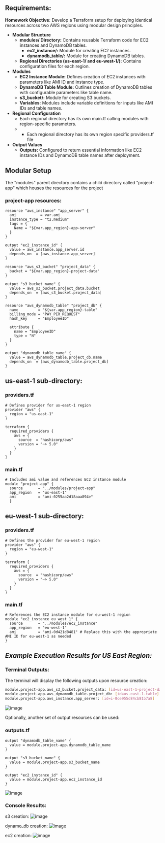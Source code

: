 ## Requirements:

**Homework Objective:** Develop a Terraform setup for deploying identical resources across two AWS regions using modular design principles.
- **Modular Structure**
  - **modules/ Directory:** Contains reusable Terraform code for EC2 instances and DynamoDB tables.
    - **ec2_instance/:** Module for creating EC2 instances.
    - **dynamodb_table/:** Module for creating DynamoDB tables.
  - **Regional Directories (us-east-1/ and eu-west-1/):** Contains configuration files for each region.
- **Modules**
  - **EC2 Instance Module:** Defines creation of EC2 instances with parameters like AMI ID and instance type.
  - **DynamoDB Table Module:** Outlines creation of DynamoDB tables with configurable parameters like table name.
  - **s3_bucket/:** Module for creating S3 buckets.
  - **Variables:** Modules include variable definitions for inputs like AMI IDs and table names.
- **Regional Configuration**
  - Each regional directory has its own main.tf calling modules with region-specific parameters.
  -  - Each regional directory has its own region specific providers.tf file
- **Output Values**
  - **Outputs:** Configured to return essential information like EC2 instance IDs and DynamoDB table names after deployment.


## Modular Setup
The "modules" parent directory contains a child directory called "project-app" which houses the resources for the project

### project-app resources:
```hcl
resource "aws_instance" "app_server" {
  ami           = var.ami
  instance_type = "t2.medium"
  tags = {
    Name = "${var.app_region}-app-server"
  }
}

output "ec2_instance_id" {
  value = aws_instance.app_server.id
  depends_on  = [aws_instance.app_server]
}
```

```hcl
resource "aws_s3_bucket" "project_data" {
  bucket = "${var.app_region}-project-data"
}

output "s3_bucket_name" {
  value = aws_s3_bucket.project_data.bucket
  depends_on  = [aws_s3_bucket.project_data]
}
```

```hcl
resource "aws_dynamodb_table" "project_db" {
  name         = "${var.app_region}-table"
  billing_mode = "PAY_PER_REQUEST"
  hash_key     = "EmployeeID"

  attribute {
    name = "EmployeeID"
    type = "N"
  }
}

output "dynamodb_table_name" {
  value = aws_dynamodb_table.project_db.name
  depends_on  = [aws_dynamodb_table.project_db]
}
```

## us-east-1 sub-directory:

### providers.tf
```hcl
# Defines provider for us-east-1 region
provider "aws" {
  region = "us-east-1"
}

terraform {
  required_providers {
    aws = {
      source  = "hashicorp/aws"
      version = "~> 5.0"
    }
  }
}
```

### main.tf
```hcl
# Includes ami value and references EC2 instance module
module "project-app" {
  source       = "../modules/project-app"
  app_region   = "us-east-1"
  ami          = "ami-0255aa2d18aaa894e"
  }
```

## eu-west-1 sub-directory:

### providers.tf
```hcl
# Defines the provider for eu-west-1 region
provider "aws" {
  region = "eu-west-1"
}

terraform {
  required_providers {
    aws = {
      source  = "hashicorp/aws"
      version = "~> 5.0"
    }
  }
}
```
### main.tf
```hcl
# References the EC2 instance module for eu-west-1 region
module "ec2_instance_eu_west_1" {
  source       = "../modules/ec2_instance"
  app_region   = "eu-west-1"
  ami          = "ami-0d421d8481" # Replace this with the appropriate AMI ID for eu-west-1 as needed
}
```


## ***Example Execution Results for US East Region:***

### Terminal Outputs:
The terminal will display the following outputs upon resource creation:
```bash
module.project-app.aws_s3_bucket.project_data: [id=us-east-1-project-data]
module.project-app.aws_dynamodb_table.project_db: [id=us-east-1-table]
module.project-app.aws_instance.app_server: [id=i-0ce955d84cb81b7a8]
```
![image](https://github.com/mindmotivate/Remo_Terraform_Class/assets/130941970/3d816e8a-c4e0-4b49-8946-e3398f687699)

Optionally, another set of output resources can be used:
### outputs.tf
```hcl
output "dynamodb_table_name" {
  value = module.project-app.dynamodb_table_name
}

output "s3_bucket_name" {
  value = module.project-app.s3_bucket_name
}

output "ec2_instance_id" {
  value = module.project-app.ec2_instance_id
}
```

![image](https://github.com/mindmotivate/Remo_Terraform_Class/assets/130941970/d8c9d826-0cf1-4c82-996f-fcb9da3bbc05)

### Console Results:

s3 creation:
![image](https://github.com/mindmotivate/Remo_Terraform_Class/assets/130941970/966de9d9-6c6b-430f-a84e-369c088d2ad2)

dynamo_db creation: 
![image](https://github.com/mindmotivate/Remo_Terraform_Class/assets/130941970/4ec4b919-502c-48c7-a35b-b98efef10b28)

ec2 creation:
![image](https://github.com/mindmotivate/Remo_Terraform_Class/assets/130941970/b625630c-db63-46a3-9144-902e2bc5da2e)

